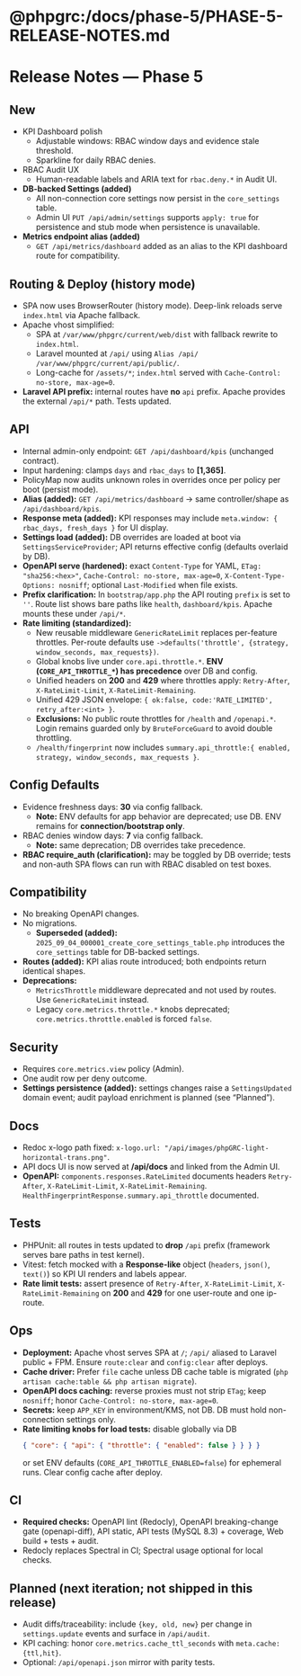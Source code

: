 # @phpgrc:/docs/phase-5/PHASE-5-RELEASE-NOTES.md
# Release Notes — Phase 5

## New
- KPI Dashboard polish
  - Adjustable windows: RBAC window days and evidence stale threshold.
  - Sparkline for daily RBAC denies.
- RBAC Audit UX
  - Human-readable labels and ARIA text for `rbac.deny.*` in Audit UI.
- **DB-backed Settings (added)**
  - All non-connection core settings now persist in the `core_settings` table.
  - Admin UI `PUT /api/admin/settings` supports `apply: true` for persistence and stub mode when persistence is unavailable.
- **Metrics endpoint alias (added)**
  - `GET /api/metrics/dashboard` added as an alias to the KPI dashboard route for compatibility.

## Routing & Deploy (history mode)
- SPA now uses BrowserRouter (history mode). Deep-link reloads serve `index.html` via Apache fallback.
- Apache vhost simplified:
  - SPA at `/var/www/phpgrc/current/web/dist` with fallback rewrite to `index.html`.
  - Laravel mounted at `/api/` using `Alias /api/ /var/www/phpgrc/current/api/public/`.
  - Long-cache for `/assets/*`; `index.html` served with `Cache-Control: no-store, max-age=0`.
- **Laravel API prefix:** internal routes have **no** `api` prefix. Apache provides the external `/api/*` path. Tests updated.

## API
- Internal admin-only endpoint: `GET /api/dashboard/kpis` (unchanged contract).
- Input hardening: clamps `days` and `rbac_days` to **[1,365]**.
- PolicyMap now audits unknown roles in overrides once per policy per boot (persist mode).
- **Alias (added):** `GET /api/metrics/dashboard` → same controller/shape as `/api/dashboard/kpis`.
- **Response meta (added):** KPI responses may include `meta.window: { rbac_days, fresh_days }` for UI display.
- **Settings load (added):** DB overrides are loaded at boot via `SettingsServiceProvider`; API returns effective config (defaults overlaid by DB).
- **OpenAPI serve (hardened):** exact `Content-Type` for YAML, `ETag: "sha256:<hex>"`, `Cache-Control: no-store, max-age=0`, `X-Content-Type-Options: nosniff`; optional `Last-Modified` when file exists.
- **Prefix clarification:** In `bootstrap/app.php` the API routing `prefix` is set to `''`. Route list shows bare paths like `health`, `dashboard/kpis`. Apache mounts these under `/api/*`.
- **Rate limiting (standardized):**
  - New reusable middleware `GenericRateLimit` replaces per-feature throttles. Per-route defaults use `->defaults('throttle', {strategy, window_seconds, max_requests})`.
  - Global knobs live under `core.api.throttle.*`. **ENV (`CORE_API_THROTTLE_*`) has precedence** over DB and config.
  - Unified headers on **200** and **429** where throttles apply: `Retry-After`, `X-RateLimit-Limit`, `X-RateLimit-Remaining`.
  - Unified 429 JSON envelope: `{ ok:false, code:'RATE_LIMITED', retry_after:<int> }`.
  - **Exclusions:** No public route throttles for `/health` and `/openapi.*`. Login remains guarded only by `BruteForceGuard` to avoid double throttling.
  - `/health/fingerprint` now includes `summary.api_throttle:{ enabled, strategy, window_seconds, max_requests }`.

## Config Defaults
- Evidence freshness days: **30** via config fallback.  
  - **Note:** ENV defaults for app behavior are deprecated; use DB. ENV remains for **connection/bootstrap only**.
- RBAC denies window days: **7** via config fallback.  
  - **Note:** same deprecation; DB overrides take precedence.
- **RBAC require_auth (clarification):** may be toggled by DB override; tests and non-auth SPA flows can run with RBAC disabled on test boxes.

## Compatibility
- No breaking OpenAPI changes.
- No migrations.  
  - **Superseded (added):** `2025_09_04_000001_create_core_settings_table.php` introduces the `core_settings` table for DB-backed settings.
- **Routes (added):** KPI alias route introduced; both endpoints return identical shapes.
- **Deprecations:**
  - `MetricsThrottle` middleware deprecated and not used by routes. Use `GenericRateLimit` instead.
  - Legacy `core.metrics.throttle.*` knobs deprecated; `core.metrics.throttle.enabled` is forced `false`.

## Security
- Requires `core.metrics.view` policy (Admin).
- One audit row per deny outcome.
- **Settings persistence (added):** settings changes raise a `SettingsUpdated` domain event; audit payload enrichment is planned (see “Planned”).

## Docs
- Redoc x-logo path fixed: `x-logo.url: "/api/images/phpGRC-light-horizontal-trans.png"`.
- API docs UI is now served at **/api/docs** and linked from the Admin UI.
- **OpenAPI:** `components.responses.RateLimited` documents headers `Retry-After`, `X-RateLimit-Limit`, `X-RateLimit-Remaining`. `HealthFingerprintResponse.summary.api_throttle` documented.

## Tests
- PHPUnit: all routes in tests updated to **drop** `/api` prefix (framework serves bare paths in test kernel).
- Vitest: fetch mocked with a **Response-like** object (`headers`, `json()`, `text()`) so KPI UI renders and labels appear.
- **Rate limit tests:** assert presence of `Retry-After`, `X-RateLimit-Limit`, `X-RateLimit-Remaining` on **200** and **429** for one user-route and one ip-route.

## Ops
- **Deployment:** Apache vhost serves SPA at `/`; `/api/` aliased to Laravel public + FPM. Ensure `route:clear` and `config:clear` after deploys.
- **Cache driver:** Prefer `file` cache unless DB cache table is migrated (`php artisan cache:table && php artisan migrate`).
- **OpenAPI docs caching:** reverse proxies must not strip `ETag`; keep `nosniff`; honor `Cache-Control: no-store, max-age=0`.
- **Secrets:** keep `APP_KEY` in environment/KMS, not DB. DB must hold non-connection settings only.
- **Rate limiting knobs for load tests:** disable globally via DB
  ```json
  { "core": { "api": { "throttle": { "enabled": false } } } }
  ```
  or set ENV defaults (`CORE_API_THROTTLE_ENABLED=false`) for ephemeral runs. Clear config cache after deploy.

## CI
- **Required checks:** OpenAPI lint (Redocly), OpenAPI breaking-change gate (openapi-diff), API static, API tests (MySQL 8.3) + coverage, Web build + tests + audit.
- Redocly replaces Spectral in CI; Spectral usage optional for local checks.

## Planned (next iteration; not shipped in this release)
- Audit diffs/traceability: include `{key, old, new}` per change in `settings.update` events and surface in `/api/audit`.
- KPI caching: honor `core.metrics.cache_ttl_seconds` with `meta.cache:{ttl,hit}`.
- Optional: `/api/openapi.json` mirror with parity tests.
